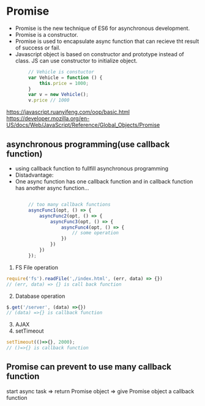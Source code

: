 # Promise
- Promise is the new technique of ES6 for asynchronous development.
- Promise is a constructor.
- Promise is used to encapsulate async function that can recieve tht result of success or fail.
- Javascript object is based on constructor and prototype instead of class. JS can use constructor to initialize object.

```javascript
        // Vehicle is constuctor
        var Vehicle = function () {
            this.price = 1000;
        }
        var v = new Vehicle();
        v.price // 1000

```        
https://javascript.ruanyifeng.com/oop/basic.html        
https://developer.mozilla.org/en-US/docs/Web/JavaScript/Reference/Global_Objects/Promise
## asynchronous programming(use callback function)
- using callback function to fullfill asynchronous programming
- Distadvantage: 
- One async function has one callback function and in callback function has another async function...
```javascript

        // too many callback functions
        asyncFunc1(opt, () => {
            asyncFunc2(opt, () => {
                asyncFunc3(opt, () => {
                    asyncFunc4(opt, () => {
                        // some operation
                    })
                })
            })
        });
```
1. FS File operation
```javascript
require('fs').readFile(',/index.html', (err, data) => {})
// (err, data) => {} is call back function
```

2. Database operation
```javascript
$.get('/server', (data) =>{})
// (data) =>{} is callback function
```
3. AJAX
4. setTimeout
```javascript
setTimeout(()=>{}, 2000);
// ()=>{} is callback function
```


## Promise can prevent to use many callback function

start async task => return Promise object => give Promise object a callback function

